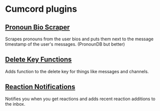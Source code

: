 # Cumcord plugins

## [Pronoun Bio Scraper](https://swishs-client-mod-plugins.github.io/cumcord-plugins/plugins/pronoun-bio-scraper)

Scrapes pronouns from the user bios and puts them next to the message timestamp of the user's messages. (PronounDB but better)

## [Delete Key Functions](https://swishs-client-mod-plugins.github.io/cumcord-plugins/plugins/delete-key-functions)

Adds function to the delete key for things like messages and channels.

## [Reaction Notifications](https://swishs-client-mod-plugins.github.io/cumcord-plugins/plugins/reaction-notifications)

Notifies you when you get reactions and adds recent reaction additions to the inbox.